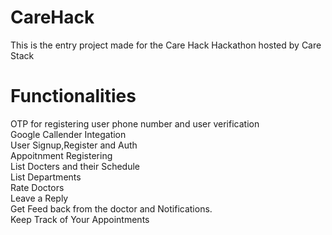 # CareHack
This is the entry project made for the Care Hack Hackathon hosted by  Care Stack
# Functionalities
OTP for registering user phone number and user verification    
Google Callender Integation  
User Signup,Register and Auth  
Appoitnment Registering  
List Docters and their Schedule  
List Departments  
Rate Doctors  
Leave a Reply   
Get Feed back from the doctor and Notifications.  
Keep Track of Your Appointments  
